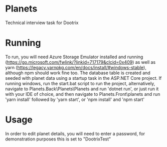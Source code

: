 # Planets
Technical interview task for Dootrix

# Running
To run, you will need Azure Storage Emulator installed and running (https://go.microsoft.com/fwlink/?linkid=717179&clcid=0x409) as well as yarn (https://legacy.yarnpkg.com/en/docs/install/#windows-stable), although npm should work fine too.
The database table is created and seeded with planet data using a startup task in the ASP.NET Core project.
If running windows, run the start.bat script to run the project, alternatively, navigate to Planets.Back\Planets\Planets and run 'dotnet run', or just run it with your IDE of choice, and then navigate to Planets.Front\planets and run 'yarn install' followed by 'yarn start', or 'npm install' and 'npm start'

# Usage
In order to edit planet details, you will need to enter a password, for demonstration purposes this is set to "DootrixTest"

